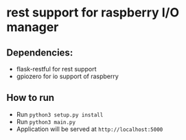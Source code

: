 # rest support for raspberry I/O manager

## Dependencies:
- flask-restful for rest support
- gpiozero for io support of raspberry

## How to run
- Run `python3 setup.py install`
- Run `python3 main.py`
- Application will be served at `http://localhost:5000` 
